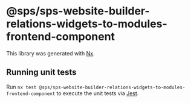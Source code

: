 # @sps/sps-website-builder-relations-widgets-to-modules-frontend-component

This library was generated with [Nx](https://nx.dev).

## Running unit tests

Run `nx test @sps/sps-website-builder-relations-widgets-to-modules-frontend-component` to execute the unit tests via [Jest](https://jestjs.io).

